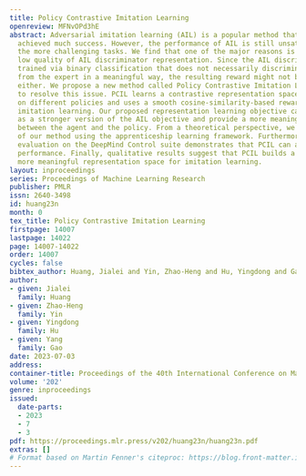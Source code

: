 ```yaml
---
title: Policy Contrastive Imitation Learning
openreview: MFNvOPd3hE
abstract: Adversarial imitation learning (AIL) is a popular method that has recently
  achieved much success. However, the performance of AIL is still unsatisfactory on
  the more challenging tasks. We find that one of the major reasons is due to the
  low quality of AIL discriminator representation. Since the AIL discriminator is
  trained via binary classification that does not necessarily discriminate the policy
  from the expert in a meaningful way, the resulting reward might not be meaningful
  either. We propose a new method called Policy Contrastive Imitation Learning (PCIL)
  to resolve this issue. PCIL learns a contrastive representation space by anchoring
  on different policies and uses a smooth cosine-similarity-based reward to encourage
  imitation learning. Our proposed representation learning objective can be viewed
  as a stronger version of the AIL objective and provide a more meaningful comparison
  between the agent and the policy. From a theoretical perspective, we show the validity
  of our method using the apprenticeship learning framework. Furthermore, our empirical
  evaluation on the DeepMind Control suite demonstrates that PCIL can achieve state-of-the-art
  performance. Finally, qualitative results suggest that PCIL builds a smoother and
  more meaningful representation space for imitation learning.
layout: inproceedings
series: Proceedings of Machine Learning Research
publisher: PMLR
issn: 2640-3498
id: huang23n
month: 0
tex_title: Policy Contrastive Imitation Learning
firstpage: 14007
lastpage: 14022
page: 14007-14022
order: 14007
cycles: false
bibtex_author: Huang, Jialei and Yin, Zhao-Heng and Hu, Yingdong and Gao, Yang
author:
- given: Jialei
  family: Huang
- given: Zhao-Heng
  family: Yin
- given: Yingdong
  family: Hu
- given: Yang
  family: Gao
date: 2023-07-03
address: 
container-title: Proceedings of the 40th International Conference on Machine Learning
volume: '202'
genre: inproceedings
issued:
  date-parts:
  - 2023
  - 7
  - 3
pdf: https://proceedings.mlr.press/v202/huang23n/huang23n.pdf
extras: []
# Format based on Martin Fenner's citeproc: https://blog.front-matter.io/posts/citeproc-yaml-for-bibliographies/
---
```

